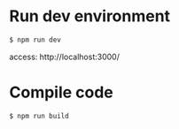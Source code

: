 # Run dev environment
```sh
$ npm run dev
```
access: http://localhost:3000/

# Compile code
```sh
$ npm run build
```
